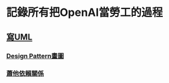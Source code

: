 # 記錄所有把OpenAI當勞工的過程

## [寫UML](https://github.com/LC-Organic-by-Komexeu/AI-/blob/main/%E5%AD%B8%E6%9C%83%E5%AF%ABUML.md)
### [Design Pattern畫圖](https://github.com/LC-Organic-by-Komexeu/AI-/blob/main/%E6%95%99%E6%95%99%E6%88%91Design%20Pattern.md)
### [蕭他依賴關係](https://github.com/LC-Organic-by-Komexeu/AI-/blob/main/%E6%95%99%E4%BB%96%E4%BE%9D%E8%B3%B4%E9%97%9C%E4%BF%82.md)
